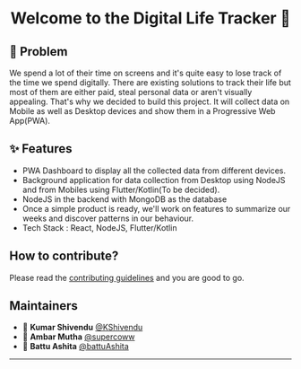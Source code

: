 <h1 align="center">Welcome to the Digital Life Tracker 👋</h1>

## 🤔 Problem

We spend a lot of their time on screens and it's quite easy to lose track of the time we spend digitally. There are existing solutions to track their life but most of them are either paid, steal personal data or aren't visually appealing. That's why we decided to build this project. It will collect data on Mobile as well as Desktop devices and show them in a Progressive Web App(PWA).

## ✨ Features

- PWA Dashboard to display all the collected data from different devices.
- Background application for data collection from Desktop using NodeJS and from Mobiles using Flutter/Kotlin(To be decided).
- NodeJS in the backend with MongoDB as the database
- Once a simple product is ready, we'll work on features to summarize our weeks and discover patterns in our behaviour.
- Tech Stack : React, NodeJS, Flutter/Kotlin

## How to contribute?

Please read the [contributing guidelines](https://github.com/OpenLake/Cross-Platform-Activity-Tracker/blob/main/.github/CONTRIBUTING_GUIDELINES.md) and you are good to go.

## Maintainers

- 👤 **Kumar Shivendu** [@KShivendu](https://github.com/KShivendu)
- 👤 **Ambar Mutha** [@supercoww](https://github.com/supercoww)
- 👤 **Battu Ashita** [@battuAshita](https://github.com/battuAshita)

---
